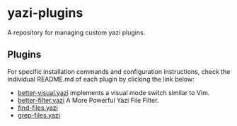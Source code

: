 # yazi-plugins

A repository for managing custom yazi plugins.

## Plugins

For specific installation commands and configuration instructions, check the individual README.md of each plugin by clicking the link below:

- [better-visual.yazi](https://github.com/MaJinjie/yazi-plugins/blob/main/better-visual.yazi/README.md) implements a visual mode switch similar to Vim.
- [better-filter.yazi](https://github.com/MaJinjie/yazi-plugins/blob/main/better-filter.yazi/README.md) A More Powerful Yazi File Filter.
- [find-files.yazi](https://github.com/MaJinjie/yazi-plugins/blob/main/find-files.yazi/README.md)
- [grep-files.yazi](https://github.com/MaJinjie/yazi-plugins/blob/main/grep-files.yazi/README.md)
